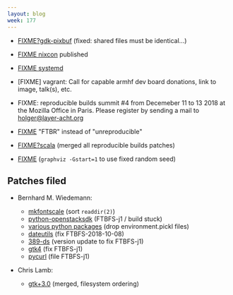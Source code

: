 ```yaml
---
layout: blog
week: 177
---
```


* [FIXME?gdk-pixbuf](https://bugs.debian.org/908309#22) (fixed: shared files must be identical...)

* [FIXME nixcon](https://nixcon2018.org/\#program) published

* [FIXME systemd](https://github.com/systemd/systemd/issues/10045)

* [FIXME] vagrant: Call for capable armhf dev board donations, link to image, talk(s), etc.

* FIXME: reproducible builds summit #4 from Decemeber 11 to 13 2018 at the Mozilla Office in Paris. Please register by sending a mail to holger@layer-acht.org

* [FIXME](https://salsa.debian.org/qa/distro-tracker/merge_requests/50) "FTBR" instead of "unreproducible"

* [FIXME?scala](https://github.com/scala/scala-dev/issues/405) (merged all reproducible builds patches)

* [FIXME](https://twitter.com/Graphviz/status/1039632469782396929) (`graphviz -Gstart=1` to use fixed random seed)



Patches filed
-------------

* Bernhard M. Wiedemann:
    * [mkfontscale](https://gitlab.freedesktop.org/xorg/app/mkfontscale/merge_requests/1) (sort `readdir(2)`)
    * [python-openstacksdk](https://bugzilla.opensuse.org/show_bug.cgi?id=1107814) (FTBFS-j1 / build stuck)
    * [various python packages](https://review.openstack.org/568815) (drop environment.pickl files)
    * [dateutils](https://github.com/hroptatyr/dateutils/pull/85) (fix FTBFS-2018-10-08)
    * [389-ds](https://build.opensuse.org/request/show/635208) (version update to fix FTBFS-j1)
    * [gtk4](https://build.opensuse.org/request/show/635318) (fix FTBFS-j1)
    * [pycurl](https://github.com/pycurl/pycurl/issues/541) (file FTBFS-j1)

* Chris Lamb:
    * [gtk+3.0](https://bugs.debian.org/875700#19) (merged, filesystem ordering)

